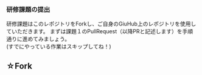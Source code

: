  ### 研修課題の提出
 研修課題はこのレポジトリをForkし、ご自身のGiuHub上のレポジトリを使用していただきます。
 まずは課題１のPullRequest（以降PRと記述します）を手順通りに進めてみましょう。  
 (すでにやっている作業はスキップしてね！)
 
 ## ☆Fork
 
